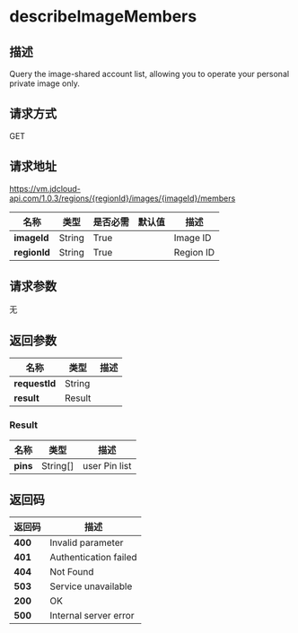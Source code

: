 # describeImageMembers


## 描述
Query the image-shared account list, allowing  you to operate your personal private image only.


## 请求方式
GET

## 请求地址
https://vm.jdcloud-api.com/1.0.3/regions/{regionId}/images/{imageId}/members

|名称|类型|是否必需|默认值|描述|
|---|---|---|---|---|
|**imageId**|String|True| |Image ID|
|**regionId**|String|True| |Region ID|

## 请求参数
无


## 返回参数
|名称|类型|描述|
|---|---|---|
|**requestId**|String| |
|**result**|Result| |

### Result
|名称|类型|描述|
|---|---|---|
|**pins**|String[]|user Pin list|

## 返回码
|返回码|描述|
|---|---|
|**400**|Invalid parameter|
|**401**|Authentication failed|
|**404**|Not Found  |
|**503**|Service unavailable|
|**200**|OK|
|**500**|Internal server error|
